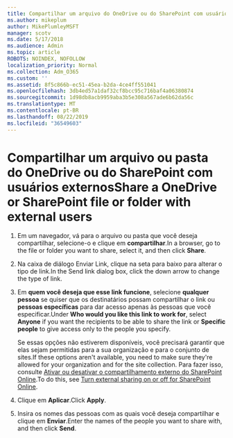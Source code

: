 ```yaml
---
title: Compartilhar um arquivo do OneDrive ou do SharePoint com usuários externos
ms.author: mikeplum
author: MikePlumleyMSFT
manager: scotv
ms.date: 5/17/2018
ms.audience: Admin
ms.topic: article
ROBOTS: NOINDEX, NOFOLLOW
localization_priority: Normal
ms.collection: Adm_O365
ms.custom: ''
ms.assetid: 8f5c866b-ec51-45ea-b2da-4ce4ff551041
ms.openlocfilehash: 3db4ed57a1daf32cf8bcc95c716baf4a06380874
ms.sourcegitcommit: 1d98db8acb9959aba3b5e308a567ade6b62da56c
ms.translationtype: MT
ms.contentlocale: pt-BR
ms.lasthandoff: 08/22/2019
ms.locfileid: "36549603"
---
```

# <a name="share-a-onedrive-or-sharepoint-file-or-folder-with-external-users"></a><span data-ttu-id="c38a7-102">Compartilhar um arquivo ou pasta do OneDrive ou do SharePoint com usuários externos</span><span class="sxs-lookup"><span data-stu-id="c38a7-102">Share a OneDrive or SharePoint file or folder with external users</span></span>

1. <span data-ttu-id="c38a7-103">Em um navegador, vá para o arquivo ou pasta que você deseja compartilhar, selecione-o e clique em **compartilhar**.</span><span class="sxs-lookup"><span data-stu-id="c38a7-103">In a browser, go to the file or folder you want to share, select it, and then click **Share**.</span></span>
    
2. <span data-ttu-id="c38a7-104">Na caixa de diálogo Enviar Link, clique na seta para baixo para alterar o tipo de link.</span><span class="sxs-lookup"><span data-stu-id="c38a7-104">In the Send link dialog box, click the down arrow to change the type of link.</span></span>
    
3. <span data-ttu-id="c38a7-105">Em **quem você deseja que esse link funcione**, selecione **qualquer pessoa** se quiser que os destinatários possam compartilhar o link ou **pessoas específicas** para dar acesso apenas às pessoas que você especificar.</span><span class="sxs-lookup"><span data-stu-id="c38a7-105">Under **Who would you like this link to work for**, select **Anyone** if you want the recipients to be able to share the link or **Specific people** to give access only to the people you specify.</span></span> 
    
    <span data-ttu-id="c38a7-106">Se essas opções não estiverem disponíveis, você precisará garantir que elas sejam permitidas para a sua organização e para o conjunto de sites.</span><span class="sxs-lookup"><span data-stu-id="c38a7-106">If these options aren't available, you need to make sure they're allowed for your organization and for the site collection.</span></span> <span data-ttu-id="c38a7-107">Para fazer isso, consulte [Ativar ou desativar o compartilhamento externo do SharePoint Online](https://go.microsoft.com/fwlink/?linkid=866426).</span><span class="sxs-lookup"><span data-stu-id="c38a7-107">To do this, see [Turn external sharing on or off for SharePoint Online](https://go.microsoft.com/fwlink/?linkid=866426).</span></span>
    
4. <span data-ttu-id="c38a7-108">Clique em **Aplicar**.</span><span class="sxs-lookup"><span data-stu-id="c38a7-108">Click **Apply**.</span></span>
    
5. <span data-ttu-id="c38a7-109">Insira os nomes das pessoas com as quais você deseja compartilhar e clique em **Enviar**.</span><span class="sxs-lookup"><span data-stu-id="c38a7-109">Enter the names of the people you want to share with, and then click **Send**.</span></span>
    

